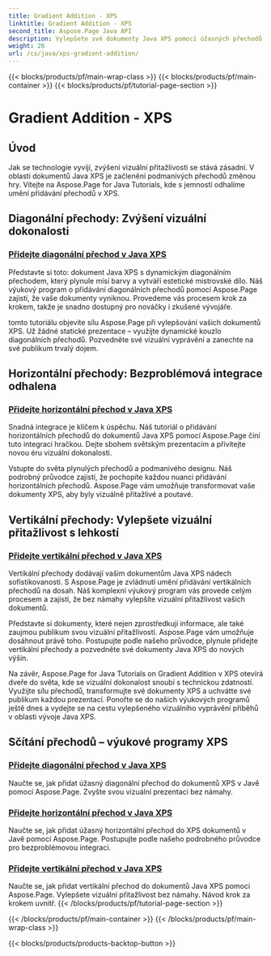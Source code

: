 ```yaml
---
title: Gradient Addition - XPS
linktitle: Gradient Addition - XPS
second_title: Aspose.Page Java API
description: Vylepšete své dokumenty Java XPS pomocí úžasných přechodů. Naučte se přidávat diagonální, horizontální a vertikální přechody bez námahy pomocí výukových programů Aspose.Page.
weight: 26
url: /cs/java/xps-gradient-addition/
---
```


{{< blocks/products/pf/main-wrap-class >}}
{{< blocks/products/pf/main-container >}}
{{< blocks/products/pf/tutorial-page-section >}}

# Gradient Addition - XPS

## Úvod

Jak se technologie vyvíjí, zvýšení vizuální přitažlivosti se stává zásadní. V oblasti dokumentů Java XPS je začlenění podmanivých přechodů změnou hry. Vítejte na Aspose.Page for Java Tutorials, kde s jemností odhalíme umění přidávání přechodů v XPS.

## Diagonální přechody: Zvýšení vizuální dokonalosti
### [Přidejte diagonální přechod v Java XPS](./diagonal/)

Představte si toto: dokument Java XPS s dynamickým diagonálním přechodem, který plynule mísí barvy a vytváří estetické mistrovské dílo. Náš výukový program o přidávání diagonálních přechodů pomocí Aspose.Page zajistí, že vaše dokumenty vyniknou. Provedeme vás procesem krok za krokem, takže je snadno dostupný pro nováčky i zkušené vývojáře.

tomto tutoriálu objevíte sílu Aspose.Page při vylepšování vašich dokumentů XPS. Už žádné statické prezentace – využijte dynamické kouzlo diagonálních přechodů. Pozvedněte své vizuální vyprávění a zanechte na své publikum trvalý dojem.

## Horizontální přechody: Bezproblémová integrace odhalena
### [Přidejte horizontální přechod v Java XPS](./horizontal/)

Snadná integrace je klíčem k úspěchu. Náš tutoriál o přidávání horizontálních přechodů do dokumentů Java XPS pomocí Aspose.Page činí tuto integraci hračkou. Dejte sbohem světským prezentacím a přivítejte novou éru vizuální dokonalosti.

Vstupte do světa plynulých přechodů a podmanivého designu. Náš podrobný průvodce zajistí, že pochopíte každou nuanci přidávání horizontálních přechodů. Aspose.Page vám umožňuje transformovat vaše dokumenty XPS, aby byly vizuálně přitažlivé a poutavé.

## Vertikální přechody: Vylepšete vizuální přitažlivost s lehkostí
### [Přidejte vertikální přechod v Java XPS](./vertical/)

Vertikální přechody dodávají vašim dokumentům Java XPS nádech sofistikovanosti. S Aspose.Page je zvládnutí umění přidávání vertikálních přechodů na dosah. Náš komplexní výukový program vás provede celým procesem a zajistí, že bez námahy vylepšíte vizuální přitažlivost vašich dokumentů.

Představte si dokumenty, které nejen zprostředkují informace, ale také zaujmou publikum svou vizuální přitažlivostí. Aspose.Page vám umožňuje dosáhnout právě toho. Postupujte podle našeho průvodce, plynule přidejte vertikální přechody a pozvedněte své dokumenty Java XPS do nových výšin.

Na závěr, Aspose.Page for Java Tutorials on Gradient Addition v XPS otevírá dveře do světa, kde se vizuální dokonalost snoubí s technickou zdatností. Využijte sílu přechodů, transformujte své dokumenty XPS a uchvátte své publikum každou prezentací. Ponořte se do našich výukových programů ještě dnes a vydejte se na cestu vylepšeného vizuálního vyprávění příběhů v oblasti vývoje Java XPS.
## Sčítání přechodů – výukové programy XPS
### [Přidejte diagonální přechod v Java XPS](./diagonal/)
Naučte se, jak přidat úžasný diagonální přechod do dokumentů XPS v Javě pomocí Aspose.Page. Zvyšte svou vizuální prezentaci bez námahy.
### [Přidejte horizontální přechod v Java XPS](./horizontal/)
Naučte se, jak přidat úžasný horizontální přechod do XPS dokumentů v Javě pomocí Aspose.Page. Postupujte podle našeho podrobného průvodce pro bezproblémovou integraci.
### [Přidejte vertikální přechod v Java XPS](./vertical/)
Naučte se, jak přidat vertikální přechod do dokumentů Java XPS pomocí Aspose.Page. Vylepšete vizuální přitažlivost bez námahy. Návod krok za krokem uvnitř.
{{< /blocks/products/pf/tutorial-page-section >}}

{{< /blocks/products/pf/main-container >}}
{{< /blocks/products/pf/main-wrap-class >}}

{{< blocks/products/products-backtop-button >}}
